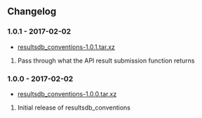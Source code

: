 ## Changelog

### 1.0.1 - 2017-02-02

*   [resultsdb_conventions-1.0.1.tar.xz](https://releases.pagure.org/fedora-qa/resultsdb_conventions/resultsdb_conventions-1.0.1.tar.xz)

1.  Pass through what the API result submission function returns

### 1.0.0 - 2017-02-02

*   [resultsdb_conventions-1.0.0.tar.xz](https://releases.pagure.org/fedora-qa/resultsdb_conventions/resultsdb_conventions-1.0.0.tar.xz)

1.  Initial release of resultsdb_conventions

